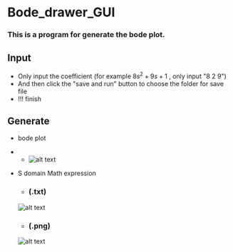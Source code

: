 # Bode_drawer_GUI

### This is a program for generate the bode plot. 

## Input
- Only input the coefficient (for example $8s^2 + 9s +1$ , only input "8 2 9")
- And then click the "save and run" button to choose the folder for save file 
- !!! finish 

## Generate 
- bode plot
- - ![alt text](https://i.imgur.com/oCfxA5n.png)

- S domain Math expression 
  - ### (.txt)
  ![alt text](https://i.imgur.com/xy4gEmw.png)
  - ### (.png)
  ![alt text](https://i.imgur.com/TFpnfGe.png)